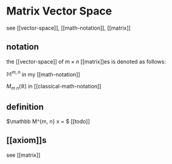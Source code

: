 # Matrix Vector Space

see [[vector-space]], [[math-notation]], [[matrix]]

## notation

the [[vector-space]] of $m \times n$ [[matrix]]es is denoted as follows:

$\mathbb M^{m, n}$ in my [[math-notation]]

$M_{m\ n}(\mathbb R)$ in [[classical-math-notation]]

## definition

$\mathbb M^{m, n} x = $ [[todo]]

## [[axiom]]s

see [[matrix]]
